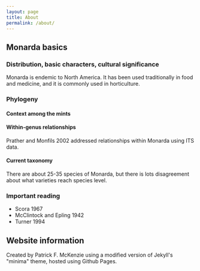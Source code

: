 ```yaml
---
layout: page
title: About
permalink: /about/
---
```


<h2>Monarda basics</h2>

### Distribution, basic characters, cultural significance

Monarda is endemic to North America. It has been used traditionally in food and medicine, and it is commonly used in horticulture. 

### Phylogeny

#### Context among the mints

#### Within-genus relationships

Prather and Monfils 2002 addressed relationships within Monarda using ITS data. 

#### Current taxonomy

There are about 25-35 species of Monarda, but there is lots disagreement about what varieties reach species level. 

### Important reading

* Scora 1967  
* McClintock and Epling 1942  
* Turner 1994

## Website information

Created by Patrick F. McKenzie using a modified version of Jekyll's "minima" theme, hosted using Github Pages. 
